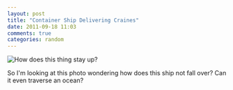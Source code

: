 ```yaml
---
layout: post
title: "Container Ship Delivering Craines"
date: 2011-09-18 11:03
comments: true
categories: random
---
```

![How does this thing stay up?](http://i.imgur.com/dKOBh.jpg)

So I'm looking at this photo wondering how does this ship not fall over?  Can it even traverse an ocean?